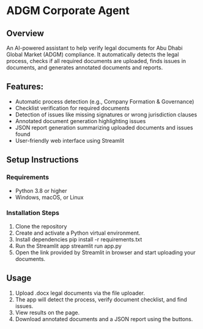 # ADGM Corporate Agent
## Overview
An AI-powered assistant to help verify legal documents for Abu Dhabi Global Market (ADGM) compliance. It automatically detects the legal process, checks if all required documents are uploaded, finds issues in documents, and generates annotated documents and reports.

## Features:
- Automatic process detection (e.g., Company Formation & Governance)
-  Checklist verification for required documents
- Detection of issues like missing signatures or wrong jurisdiction clauses
- Annotated document generation highlighting issues
- JSON report generation summarizing uploaded documents and issues found
- User-friendly web interface using Streamlit

## Setup Instructions
### Requirements
-   Python 3.8 or higher
-   Windows, macOS, or Linux
### Installation Steps
1. Clone the repository
2. Create and activate a Python virtual environment.
3. Install dependencies
   pip install -r requirements.txt
4. Run the Streamlit app
    streamlit run app.py
5. Open the link provided by Streamlit in browser and start uploading your documents.

## Usage
1. Upload .docx legal documents via the file uploader.
2. The app will detect the process, verify document checklist, and find issues.
3. View results on the page.
4. Download annotated documents and a JSON report using the buttons.
